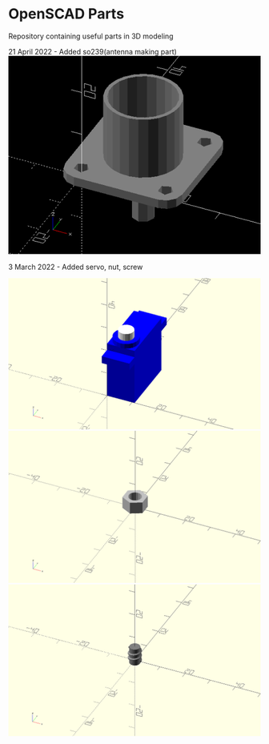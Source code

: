# OpenSCAD Parts
Repository containing useful parts in 3D modeling

21 April 2022 - Added so239(antenna making part)
![so239](./images/so239.png "so239")

3 March 2022 - Added servo, nut, screw

![servo](./images/servo.png "servo")
![nut](./images/nut.png)
![screw](./images/screw.png)

